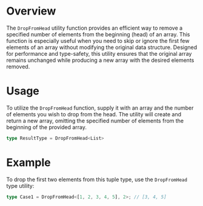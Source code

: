# Overview
The `DropFromHead` utility function provides an efficient way to remove a specified number of elements from the beginning (head) of an array. This function is especially useful when you need to skip or ignore the first few elements of an array without modifying the original data structure. Designed for performance and type-safety, this utility ensures that the original array remains unchanged while producing a new array with the desired elements removed.

# Usage
To utilize the `DropFromHead` function, supply it with an array and the number of elements you wish to drop from the head. The utility will create and return a new array, omitting the specified number of elements from the beginning of the provided array.
```typescript
type ResultType = DropFromHead<List>
```
# Example
To drop the first two elements from this tuple type, use the `DropFromHead` type utility:
```typescript
type Case1 = DropFromHead<[1, 2, 3, 4, 5], 2>; // [3, 4, 5]
```
